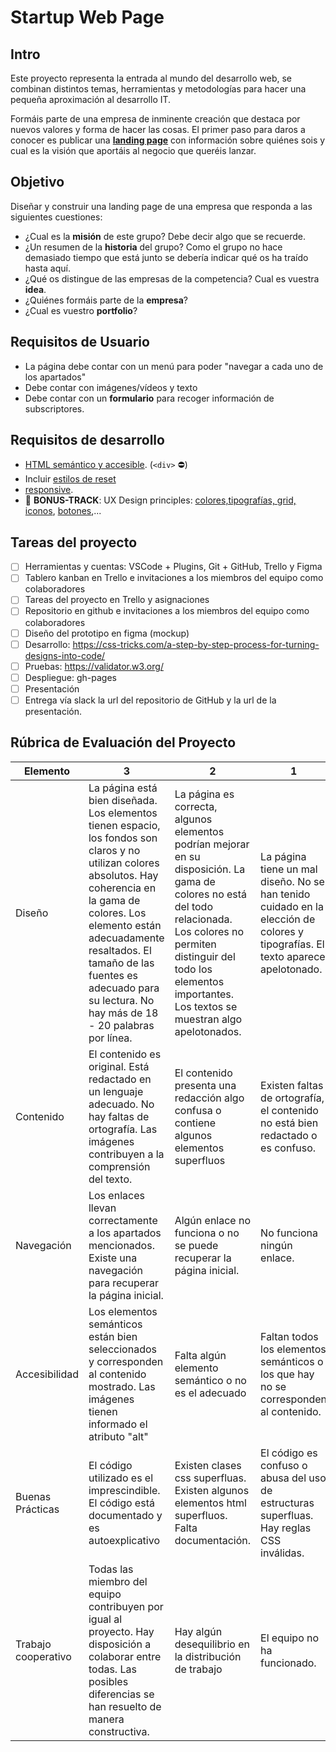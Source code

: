 # Startup Web Page

## Intro

Este proyecto representa la entrada al mundo del desarrollo web, se combinan distintos temas, herramientas y metodologías para hacer una pequeña aproximación al desarrollo IT.

Formáis parte de una empresa de inminente creación que destaca por nuevos valores y forma de hacer las cosas. El primer paso para daros a conocer es publicar una [__landing page__](https://en.wikipedia.org/wiki/Landing_page) con información sobre quiénes sois y cual es la visión que aportáis al negocio que queréis lanzar.

## Objetivo

Diseñar y construir una landing page de una empresa que responda a las siguientes cuestiones:

- ¿Cual es la **misión** de este grupo? Debe decir algo que se recuerde.
- ¿Un resumen de la **historia** del grupo? Como el grupo no hace demasiado tiempo que está junto se debería indicar qué os ha traído hasta aquí.
- ¿Qué os distingue de las empresas de la competencia? Cual es vuestra **idea**.
- ¿Quiénes formáis parte de la **empresa**?
- ¿Cual es vuestro **portfolio**?

## Requisitos de Usuario
- La página debe contar con un menú para poder "navegar a cada uno de los apartados"
- Debe contar con imágenes/vídeos y texto
- Debe contar con un **formulario** para recoger información de subscriptores.

## Requisitos de desarrollo

- [HTML semántico y accesible](https://css-tricks.com/why-how-and-when-to-use-semantic-html-and-aria/). (`<div>` ⛔)
- Incluir [estilos de reset](https://es.wikipedia.org/wiki/Reset_CSS)
- [responsive](https://en.wikipedia.org/wiki/Responsive_web_design).
- 💪 **BONUS-TRACK**: UX Design principles: [colores,tipografías, grid, iconos](https://medium.com/pennypang-goals/style-guide-for-ui-cheat-sheet-f183cbe6ff44), [botones](https://medium.com/the-school-of-do/ui-cheat-sheets-buttons-7856ff90f544 ),...

## Tareas del proyecto

- [ ] Herramientas y cuentas: VSCode + Plugins, Git + GitHub, Trello y Figma
- [ ] Tablero kanban en Trello e invitaciones a los miembros del equipo como colaboradores
- [ ] Tareas del proyecto en Trello y asignaciones
- [ ] Repositorio en github e invitaciones a los miembros del equipo como colaboradores
- [ ] Diseño del prototipo en figma (mockup)
- [ ] Desarrollo: https://css-tricks.com/a-step-by-step-process-for-turning-designs-into-code/
- [ ] Pruebas: https://validator.w3.org/
- [ ] Despliegue: gh-pages
- [ ] Presentación
- [ ] Entrega vía slack la url del repositorio de GitHub y la url de la presentación.

## Rúbrica de Evaluación del Proyecto

|Elemento|3|2|1|
|---|---|---|---|
|Diseño|La página está bien diseñada. Los elementos tienen espacio, los fondos son claros y no utilizan colores absolutos. Hay coherencia en la gama de colores. Los elemento están adecuadamente resaltados. El tamaño de las fuentes es adecuado para su lectura. No hay más de 18 - 20 palabras por línea.|La página es correcta, algunos elementos podrían mejorar en su disposición. La gama de colores no está del todo relacionada. Los colores no permiten distinguir del todo los elementos importantes. Los textos se muestran algo apelotonados.|La página tiene un mal diseño. No se han tenido cuidado en la elección de colores y tipografías. El texto aparece apelotonado.|
|Contenido|El contenido es original. Está redactado en un lenguaje adecuado. No hay faltas de ortografía. Las imágenes contribuyen a la comprensión del texto.| El contenido presenta una redacción algo confusa o contiene algunos elementos superfluos|Existen faltas de ortografía, el contenido no está bien redactado o es confuso.|
|Navegación|Los enlaces llevan correctamente a los apartados mencionados. Existe una navegación para recuperar la página inicial.|Algún enlace no funciona o no se puede recuperar la página inicial.|No funciona ningún enlace.|
|Accesibilidad|Los elementos semánticos están bien seleccionados y corresponden al contenido mostrado. Las imágenes tienen informado el atributo "alt"|Falta algún elemento semántico o no es el adecuado|Faltan todos los elementos semánticos o los que hay no se corresponden al contenido.|
|Buenas Prácticas|El código utilizado es el imprescindible. El código está documentado y es autoexplicativo|Existen clases css superfluas. Existen algunos elementos html superfluos. Falta documentación.|El código es confuso o abusa del uso de estructuras superfluas. Hay reglas CSS inválidas.|
|Trabajo cooperativo|Todas las miembro del equipo contribuyen por igual al proyecto. Hay disposición a colaborar entre todas. Las posibles diferencias se han resuelto de manera constructiva.|Hay algún desequilibrio en la distribución de trabajo|El equipo no ha funcionado.|

